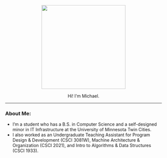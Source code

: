 <div id="header" align="center">
  <img src="https://media.giphy.com/media/9lyuDkgZJ4OBO/giphy.gif" width="270"/>
  <p>Hi! I'm Michael. </p>
</div>

---

### About Me:
- I’m a student who has a B.S. in Computer Science and a self-designed minor in IT Infrastructure at the University of Minnesota Twin Cities.
- I also worked as an Undergraduate Teaching Assistant for Program Design & Development (CSCI 3081W), Machine Architecture & Organization (CSCI 2021), and Intro to Algorithms & Data Structures (CSCI 1933).

<!---
mangara22/mangara22 is a ✨ special ✨ repository because its `README.md` (this file) appears on your GitHub profile.
You can click the Preview link to take a look at your changes.
--->
